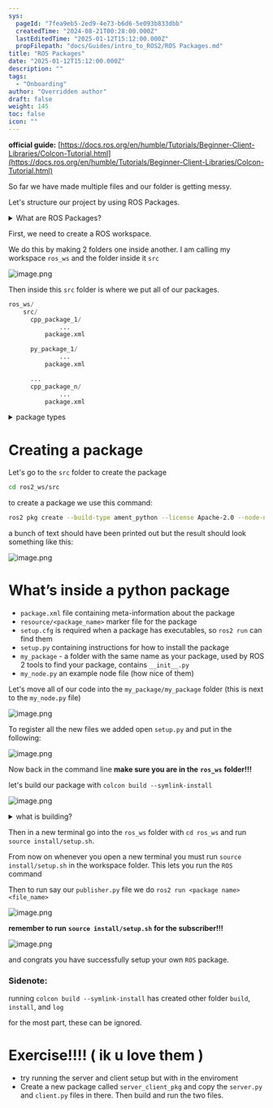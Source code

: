 ```yaml
---
sys:
  pageId: "7fea9eb5-2ed9-4e73-b6d6-5e093b833dbb"
  createdTime: "2024-08-21T00:28:00.000Z"
  lastEditedTime: "2025-01-12T15:12:00.000Z"
  propFilepath: "docs/Guides/intro_to_ROS2/ROS Packages.md"
title: "ROS Packages"
date: "2025-01-12T15:12:00.000Z"
description: ""
tags:
  - "Onboarding"
author: "Overridden author"
draft: false
weight: 145
toc: false
icon: ""
---
```


**official guide:** [https://docs.ros.org/en/humble/Tutorials/Beginner-Client-Libraries/Colcon-Tutorial.html](https://docs.ros.org/en/humble/Tutorials/Beginner-Client-Libraries/Colcon-Tutorial.html)

So far we have made multiple files and our folder is getting messy.

Let's structure our project by using ROS Packages.

<details>

<summary>What are ROS Packages?</summary>

ROS Packages are, as the name implies, packages of code that are highly sharable between ROS developers.

They consist of a folder, `package.xml` file, and source code

```python
      cpp_package_1/
		      ... imagine much code files here ..
          package.xml
```

</details>

First, we need to create a ROS workspace.

We do this by making 2 folders one inside another. I am calling my workspace `ros_ws` and the folder inside it `src`

![image.png](https://prod-files-secure.s3.us-west-2.amazonaws.com/d518164a-d88e-44d1-a4ee-3adb3bd8bce0/70706947-fd18-4537-a67b-e12946812d31/image.png?X-Amz-Algorithm=AWS4-HMAC-SHA256&X-Amz-Content-Sha256=UNSIGNED-PAYLOAD&X-Amz-Credential=ASIAZI2LB46662ORGF6U%2F20250615%2Fus-west-2%2Fs3%2Faws4_request&X-Amz-Date=20250615T140727Z&X-Amz-Expires=3600&X-Amz-Security-Token=IQoJb3JpZ2luX2VjEF0aCXVzLXdlc3QtMiJIMEYCIQC99S%2BoFiBM9RcCnuhUd4IajKt89QwlZA%2BpiBLFvA32BwIhAO7N%2B%2BwdtDelaj%2FN1JTYaIMi6ApJ9mx6oy2WPzRM0kqIKv8DCEYQABoMNjM3NDIzMTgzODA1IgxLH5aYdphPfjNaA9kq3APCAPew8muRx%2FkGIfTghr1l%2FXL2hZQEmIbdJNFyNMh1eU8ohzfCeAtWWie94SZOhV0e0vzSVK0jhKm20ekTbVTUb%2FYzl2FI8YO5xldrw%2Bq0dRwLfKSccVAnh75Nd%2FWIf%2BH30fvhtKdm9P9qt7Z0ekLHpXNNX5EAQGLNBSG%2BK41YyN0vlVo0blfrIUnwhr4Pmz10AmIukK5vhnbcG43MzeE4dSQ6l6fBCZROGua8x9BNVXDHGKsa0LFqDk5cTsXFT3AY7zqtLZlIaXS0ILTivNp3G4RENZPfyqTShcp2TUElBqSawBwOB3DTRiGn0T6OnfTNsrKj70Knvcw4l1xfqfGlUkSYAZ3pZp9Ib1%2B689D64%2BLRMx%2BATqH3n3XSOaTNI6EbmjeV4ekEkm2oTu2RExxXDqcyuqnZaRDE7b8osqDIPeOJRE0vGBBzqMMvD%2F%2F2nCSnKFjFp9POUTCWq5g%2F6rzbgS7DK2yjjyBV8Wm0I5XvZkv8jjec5HymPHy07SrB881bZqAxTNd0%2B%2FXfDktBwd6FlbdAefPIF1Pkl%2BZlvNn4DrehTDMdNx%2Bexy82WGxs%2F6fu1D1%2FXXOpXjVcsPLV6skTNT%2FSfDZ64CU4kY0zSRthwg6J%2BXlh0egLgy8avDCHibvCBjqkAfhSwpxTZ4XRDG0k88a6JY8Xpms%2B7R0TVtVQtDiUZXZO5OU39sqCfCh6HXGBFVnuQm%2F8gRlLSPjp0s%2BztnLESHEWzFmNG6hYCEbcA30gxYrd%2FXKmU3CTHu32P9giYWbGKc3OBerNtDAQabds0DDYgubBVBETqk1UcwiDyJZPtcwrEVNSarRvTl%2B%2FmIvRDLTEr1lLReNBrv8DVEVG8oHqW%2FPcrBpP&X-Amz-Signature=58afcb0d610809043725c496612c212a21ded8b4ae30c22bdd6079878dfd1f5a&X-Amz-SignedHeaders=host&x-amz-checksum-mode=ENABLED&x-id=GetObject)

Then inside this `src` folder is where we put all of our packages.

```python
ros_ws/
    src/
      cpp_package_1/
		      ...
          package.xml

      py_package_1/
		      ...
          package.xml

      ...
      cpp_package_n/
		      ...
          package.xml

```

<details>

<summary>package types</summary>

packages can be either `C++` or python.

the intern file structure is different for each but for this guide we will stick to creating python packages

</details>

# Creating a package

Let's go to the `src` folder to create the package

```bash
cd ros2_ws/src
```

to create a package we use this command:

```bash
ros2 pkg create --build-type ament_python --license Apache-2.0 --node-name my_node my_package
```

a bunch of text should have been printed out but the result should look something like this:

![image.png](https://prod-files-secure.s3.us-west-2.amazonaws.com/d518164a-d88e-44d1-a4ee-3adb3bd8bce0/e6cf1e3f-8512-4a3e-b131-079f800bf3e8/image.png?X-Amz-Algorithm=AWS4-HMAC-SHA256&X-Amz-Content-Sha256=UNSIGNED-PAYLOAD&X-Amz-Credential=ASIAZI2LB46662ORGF6U%2F20250615%2Fus-west-2%2Fs3%2Faws4_request&X-Amz-Date=20250615T140727Z&X-Amz-Expires=3600&X-Amz-Security-Token=IQoJb3JpZ2luX2VjEF0aCXVzLXdlc3QtMiJIMEYCIQC99S%2BoFiBM9RcCnuhUd4IajKt89QwlZA%2BpiBLFvA32BwIhAO7N%2B%2BwdtDelaj%2FN1JTYaIMi6ApJ9mx6oy2WPzRM0kqIKv8DCEYQABoMNjM3NDIzMTgzODA1IgxLH5aYdphPfjNaA9kq3APCAPew8muRx%2FkGIfTghr1l%2FXL2hZQEmIbdJNFyNMh1eU8ohzfCeAtWWie94SZOhV0e0vzSVK0jhKm20ekTbVTUb%2FYzl2FI8YO5xldrw%2Bq0dRwLfKSccVAnh75Nd%2FWIf%2BH30fvhtKdm9P9qt7Z0ekLHpXNNX5EAQGLNBSG%2BK41YyN0vlVo0blfrIUnwhr4Pmz10AmIukK5vhnbcG43MzeE4dSQ6l6fBCZROGua8x9BNVXDHGKsa0LFqDk5cTsXFT3AY7zqtLZlIaXS0ILTivNp3G4RENZPfyqTShcp2TUElBqSawBwOB3DTRiGn0T6OnfTNsrKj70Knvcw4l1xfqfGlUkSYAZ3pZp9Ib1%2B689D64%2BLRMx%2BATqH3n3XSOaTNI6EbmjeV4ekEkm2oTu2RExxXDqcyuqnZaRDE7b8osqDIPeOJRE0vGBBzqMMvD%2F%2F2nCSnKFjFp9POUTCWq5g%2F6rzbgS7DK2yjjyBV8Wm0I5XvZkv8jjec5HymPHy07SrB881bZqAxTNd0%2B%2FXfDktBwd6FlbdAefPIF1Pkl%2BZlvNn4DrehTDMdNx%2Bexy82WGxs%2F6fu1D1%2FXXOpXjVcsPLV6skTNT%2FSfDZ64CU4kY0zSRthwg6J%2BXlh0egLgy8avDCHibvCBjqkAfhSwpxTZ4XRDG0k88a6JY8Xpms%2B7R0TVtVQtDiUZXZO5OU39sqCfCh6HXGBFVnuQm%2F8gRlLSPjp0s%2BztnLESHEWzFmNG6hYCEbcA30gxYrd%2FXKmU3CTHu32P9giYWbGKc3OBerNtDAQabds0DDYgubBVBETqk1UcwiDyJZPtcwrEVNSarRvTl%2B%2FmIvRDLTEr1lLReNBrv8DVEVG8oHqW%2FPcrBpP&X-Amz-Signature=0831a1c28e621886ad5cf3c6b2a80d206062860523c443c57fb132f9cdcc6336&X-Amz-SignedHeaders=host&x-amz-checksum-mode=ENABLED&x-id=GetObject)

# What’s inside a python package

- `package.xml` file containing meta-information about the package
- `resource/<package_name>` marker file for the package
- `setup.cfg` is required when a package has executables, so `ros2 run` can find them
- `setup.py` containing instructions for how to install the package
- `my_package` - a folder with the same name as your package, used by ROS 2 tools to find your package, contains `__init__.py`
- `my_node.py` an example node file (how nice of them)

Let's move all of our code into the `my_package/my_package` folder (this is next to the `my_node.py` file)

![image.png](https://prod-files-secure.s3.us-west-2.amazonaws.com/d518164a-d88e-44d1-a4ee-3adb3bd8bce0/9ce58f11-0da9-4d3e-b86d-506a9685d378/image.png?X-Amz-Algorithm=AWS4-HMAC-SHA256&X-Amz-Content-Sha256=UNSIGNED-PAYLOAD&X-Amz-Credential=ASIAZI2LB46662ORGF6U%2F20250615%2Fus-west-2%2Fs3%2Faws4_request&X-Amz-Date=20250615T140727Z&X-Amz-Expires=3600&X-Amz-Security-Token=IQoJb3JpZ2luX2VjEF0aCXVzLXdlc3QtMiJIMEYCIQC99S%2BoFiBM9RcCnuhUd4IajKt89QwlZA%2BpiBLFvA32BwIhAO7N%2B%2BwdtDelaj%2FN1JTYaIMi6ApJ9mx6oy2WPzRM0kqIKv8DCEYQABoMNjM3NDIzMTgzODA1IgxLH5aYdphPfjNaA9kq3APCAPew8muRx%2FkGIfTghr1l%2FXL2hZQEmIbdJNFyNMh1eU8ohzfCeAtWWie94SZOhV0e0vzSVK0jhKm20ekTbVTUb%2FYzl2FI8YO5xldrw%2Bq0dRwLfKSccVAnh75Nd%2FWIf%2BH30fvhtKdm9P9qt7Z0ekLHpXNNX5EAQGLNBSG%2BK41YyN0vlVo0blfrIUnwhr4Pmz10AmIukK5vhnbcG43MzeE4dSQ6l6fBCZROGua8x9BNVXDHGKsa0LFqDk5cTsXFT3AY7zqtLZlIaXS0ILTivNp3G4RENZPfyqTShcp2TUElBqSawBwOB3DTRiGn0T6OnfTNsrKj70Knvcw4l1xfqfGlUkSYAZ3pZp9Ib1%2B689D64%2BLRMx%2BATqH3n3XSOaTNI6EbmjeV4ekEkm2oTu2RExxXDqcyuqnZaRDE7b8osqDIPeOJRE0vGBBzqMMvD%2F%2F2nCSnKFjFp9POUTCWq5g%2F6rzbgS7DK2yjjyBV8Wm0I5XvZkv8jjec5HymPHy07SrB881bZqAxTNd0%2B%2FXfDktBwd6FlbdAefPIF1Pkl%2BZlvNn4DrehTDMdNx%2Bexy82WGxs%2F6fu1D1%2FXXOpXjVcsPLV6skTNT%2FSfDZ64CU4kY0zSRthwg6J%2BXlh0egLgy8avDCHibvCBjqkAfhSwpxTZ4XRDG0k88a6JY8Xpms%2B7R0TVtVQtDiUZXZO5OU39sqCfCh6HXGBFVnuQm%2F8gRlLSPjp0s%2BztnLESHEWzFmNG6hYCEbcA30gxYrd%2FXKmU3CTHu32P9giYWbGKc3OBerNtDAQabds0DDYgubBVBETqk1UcwiDyJZPtcwrEVNSarRvTl%2B%2FmIvRDLTEr1lLReNBrv8DVEVG8oHqW%2FPcrBpP&X-Amz-Signature=4824e96709d9b05eda0495aab587a823f9b7f52a0e9721f440b2b00bac3adc6d&X-Amz-SignedHeaders=host&x-amz-checksum-mode=ENABLED&x-id=GetObject)

To register all the new files we added open `setup.py` and put in the following:

![image.png](https://prod-files-secure.s3.us-west-2.amazonaws.com/d518164a-d88e-44d1-a4ee-3adb3bd8bce0/1cd7c262-4cae-4496-9d75-c178537d24a2/image.png?X-Amz-Algorithm=AWS4-HMAC-SHA256&X-Amz-Content-Sha256=UNSIGNED-PAYLOAD&X-Amz-Credential=ASIAZI2LB46662ORGF6U%2F20250615%2Fus-west-2%2Fs3%2Faws4_request&X-Amz-Date=20250615T140727Z&X-Amz-Expires=3600&X-Amz-Security-Token=IQoJb3JpZ2luX2VjEF0aCXVzLXdlc3QtMiJIMEYCIQC99S%2BoFiBM9RcCnuhUd4IajKt89QwlZA%2BpiBLFvA32BwIhAO7N%2B%2BwdtDelaj%2FN1JTYaIMi6ApJ9mx6oy2WPzRM0kqIKv8DCEYQABoMNjM3NDIzMTgzODA1IgxLH5aYdphPfjNaA9kq3APCAPew8muRx%2FkGIfTghr1l%2FXL2hZQEmIbdJNFyNMh1eU8ohzfCeAtWWie94SZOhV0e0vzSVK0jhKm20ekTbVTUb%2FYzl2FI8YO5xldrw%2Bq0dRwLfKSccVAnh75Nd%2FWIf%2BH30fvhtKdm9P9qt7Z0ekLHpXNNX5EAQGLNBSG%2BK41YyN0vlVo0blfrIUnwhr4Pmz10AmIukK5vhnbcG43MzeE4dSQ6l6fBCZROGua8x9BNVXDHGKsa0LFqDk5cTsXFT3AY7zqtLZlIaXS0ILTivNp3G4RENZPfyqTShcp2TUElBqSawBwOB3DTRiGn0T6OnfTNsrKj70Knvcw4l1xfqfGlUkSYAZ3pZp9Ib1%2B689D64%2BLRMx%2BATqH3n3XSOaTNI6EbmjeV4ekEkm2oTu2RExxXDqcyuqnZaRDE7b8osqDIPeOJRE0vGBBzqMMvD%2F%2F2nCSnKFjFp9POUTCWq5g%2F6rzbgS7DK2yjjyBV8Wm0I5XvZkv8jjec5HymPHy07SrB881bZqAxTNd0%2B%2FXfDktBwd6FlbdAefPIF1Pkl%2BZlvNn4DrehTDMdNx%2Bexy82WGxs%2F6fu1D1%2FXXOpXjVcsPLV6skTNT%2FSfDZ64CU4kY0zSRthwg6J%2BXlh0egLgy8avDCHibvCBjqkAfhSwpxTZ4XRDG0k88a6JY8Xpms%2B7R0TVtVQtDiUZXZO5OU39sqCfCh6HXGBFVnuQm%2F8gRlLSPjp0s%2BztnLESHEWzFmNG6hYCEbcA30gxYrd%2FXKmU3CTHu32P9giYWbGKc3OBerNtDAQabds0DDYgubBVBETqk1UcwiDyJZPtcwrEVNSarRvTl%2B%2FmIvRDLTEr1lLReNBrv8DVEVG8oHqW%2FPcrBpP&X-Amz-Signature=02278361c444cbb11e3600f23098f29b2e6b61dde520e008f65b72fdc8e6856d&X-Amz-SignedHeaders=host&x-amz-checksum-mode=ENABLED&x-id=GetObject)

Now back in the command line **make sure you are in the** **`ros_ws`** **folder!!!**

let's build our package with `colcon build --symlink-install`

![image.png](https://prod-files-secure.s3.us-west-2.amazonaws.com/d518164a-d88e-44d1-a4ee-3adb3bd8bce0/2f2a0d27-b173-48fd-b189-5f5c0ce65619/image.png?X-Amz-Algorithm=AWS4-HMAC-SHA256&X-Amz-Content-Sha256=UNSIGNED-PAYLOAD&X-Amz-Credential=ASIAZI2LB46662ORGF6U%2F20250615%2Fus-west-2%2Fs3%2Faws4_request&X-Amz-Date=20250615T140727Z&X-Amz-Expires=3600&X-Amz-Security-Token=IQoJb3JpZ2luX2VjEF0aCXVzLXdlc3QtMiJIMEYCIQC99S%2BoFiBM9RcCnuhUd4IajKt89QwlZA%2BpiBLFvA32BwIhAO7N%2B%2BwdtDelaj%2FN1JTYaIMi6ApJ9mx6oy2WPzRM0kqIKv8DCEYQABoMNjM3NDIzMTgzODA1IgxLH5aYdphPfjNaA9kq3APCAPew8muRx%2FkGIfTghr1l%2FXL2hZQEmIbdJNFyNMh1eU8ohzfCeAtWWie94SZOhV0e0vzSVK0jhKm20ekTbVTUb%2FYzl2FI8YO5xldrw%2Bq0dRwLfKSccVAnh75Nd%2FWIf%2BH30fvhtKdm9P9qt7Z0ekLHpXNNX5EAQGLNBSG%2BK41YyN0vlVo0blfrIUnwhr4Pmz10AmIukK5vhnbcG43MzeE4dSQ6l6fBCZROGua8x9BNVXDHGKsa0LFqDk5cTsXFT3AY7zqtLZlIaXS0ILTivNp3G4RENZPfyqTShcp2TUElBqSawBwOB3DTRiGn0T6OnfTNsrKj70Knvcw4l1xfqfGlUkSYAZ3pZp9Ib1%2B689D64%2BLRMx%2BATqH3n3XSOaTNI6EbmjeV4ekEkm2oTu2RExxXDqcyuqnZaRDE7b8osqDIPeOJRE0vGBBzqMMvD%2F%2F2nCSnKFjFp9POUTCWq5g%2F6rzbgS7DK2yjjyBV8Wm0I5XvZkv8jjec5HymPHy07SrB881bZqAxTNd0%2B%2FXfDktBwd6FlbdAefPIF1Pkl%2BZlvNn4DrehTDMdNx%2Bexy82WGxs%2F6fu1D1%2FXXOpXjVcsPLV6skTNT%2FSfDZ64CU4kY0zSRthwg6J%2BXlh0egLgy8avDCHibvCBjqkAfhSwpxTZ4XRDG0k88a6JY8Xpms%2B7R0TVtVQtDiUZXZO5OU39sqCfCh6HXGBFVnuQm%2F8gRlLSPjp0s%2BztnLESHEWzFmNG6hYCEbcA30gxYrd%2FXKmU3CTHu32P9giYWbGKc3OBerNtDAQabds0DDYgubBVBETqk1UcwiDyJZPtcwrEVNSarRvTl%2B%2FmIvRDLTEr1lLReNBrv8DVEVG8oHqW%2FPcrBpP&X-Amz-Signature=2b8cf8dd25b2e3371296d3b39e7b3cc4507979c0c4fd32c8609d3016022b8f08&X-Amz-SignedHeaders=host&x-amz-checksum-mode=ENABLED&x-id=GetObject)

<details>

<summary>what is building?</summary>

if you are a CS major at Rose-Hulman you will learn the answer to this in CSSE132

but TLDR; is it combines all the code files into one program that can be run easily 

</details>

Then in a new terminal go into the `ros_ws` folder with `cd ros_ws` and run `source install/setup.sh`. 

From now on whenever you open a new terminal you must run `source install/setup.sh` in the workspace folder. This lets you run the `ROS` command

Then to run say our `publisher.py` file we do `ros2 run <package name> <file_name>`

![image.png](https://prod-files-secure.s3.us-west-2.amazonaws.com/d518164a-d88e-44d1-a4ee-3adb3bd8bce0/4f4b1219-3a44-4632-aa0a-ce3471699f59/image.png?X-Amz-Algorithm=AWS4-HMAC-SHA256&X-Amz-Content-Sha256=UNSIGNED-PAYLOAD&X-Amz-Credential=ASIAZI2LB46662ORGF6U%2F20250615%2Fus-west-2%2Fs3%2Faws4_request&X-Amz-Date=20250615T140727Z&X-Amz-Expires=3600&X-Amz-Security-Token=IQoJb3JpZ2luX2VjEF0aCXVzLXdlc3QtMiJIMEYCIQC99S%2BoFiBM9RcCnuhUd4IajKt89QwlZA%2BpiBLFvA32BwIhAO7N%2B%2BwdtDelaj%2FN1JTYaIMi6ApJ9mx6oy2WPzRM0kqIKv8DCEYQABoMNjM3NDIzMTgzODA1IgxLH5aYdphPfjNaA9kq3APCAPew8muRx%2FkGIfTghr1l%2FXL2hZQEmIbdJNFyNMh1eU8ohzfCeAtWWie94SZOhV0e0vzSVK0jhKm20ekTbVTUb%2FYzl2FI8YO5xldrw%2Bq0dRwLfKSccVAnh75Nd%2FWIf%2BH30fvhtKdm9P9qt7Z0ekLHpXNNX5EAQGLNBSG%2BK41YyN0vlVo0blfrIUnwhr4Pmz10AmIukK5vhnbcG43MzeE4dSQ6l6fBCZROGua8x9BNVXDHGKsa0LFqDk5cTsXFT3AY7zqtLZlIaXS0ILTivNp3G4RENZPfyqTShcp2TUElBqSawBwOB3DTRiGn0T6OnfTNsrKj70Knvcw4l1xfqfGlUkSYAZ3pZp9Ib1%2B689D64%2BLRMx%2BATqH3n3XSOaTNI6EbmjeV4ekEkm2oTu2RExxXDqcyuqnZaRDE7b8osqDIPeOJRE0vGBBzqMMvD%2F%2F2nCSnKFjFp9POUTCWq5g%2F6rzbgS7DK2yjjyBV8Wm0I5XvZkv8jjec5HymPHy07SrB881bZqAxTNd0%2B%2FXfDktBwd6FlbdAefPIF1Pkl%2BZlvNn4DrehTDMdNx%2Bexy82WGxs%2F6fu1D1%2FXXOpXjVcsPLV6skTNT%2FSfDZ64CU4kY0zSRthwg6J%2BXlh0egLgy8avDCHibvCBjqkAfhSwpxTZ4XRDG0k88a6JY8Xpms%2B7R0TVtVQtDiUZXZO5OU39sqCfCh6HXGBFVnuQm%2F8gRlLSPjp0s%2BztnLESHEWzFmNG6hYCEbcA30gxYrd%2FXKmU3CTHu32P9giYWbGKc3OBerNtDAQabds0DDYgubBVBETqk1UcwiDyJZPtcwrEVNSarRvTl%2B%2FmIvRDLTEr1lLReNBrv8DVEVG8oHqW%2FPcrBpP&X-Amz-Signature=7ea1110d2a3ac9aca3856165fd53cd1a48404141eb493b334218bda38934d542&X-Amz-SignedHeaders=host&x-amz-checksum-mode=ENABLED&x-id=GetObject)

**remember to run** **`source install/setup.sh`** **for the subscriber!!!**

![image.png](https://prod-files-secure.s3.us-west-2.amazonaws.com/d518164a-d88e-44d1-a4ee-3adb3bd8bce0/02121119-dad4-49ec-8356-c956108b4243/image.png?X-Amz-Algorithm=AWS4-HMAC-SHA256&X-Amz-Content-Sha256=UNSIGNED-PAYLOAD&X-Amz-Credential=ASIAZI2LB46662ORGF6U%2F20250615%2Fus-west-2%2Fs3%2Faws4_request&X-Amz-Date=20250615T140727Z&X-Amz-Expires=3600&X-Amz-Security-Token=IQoJb3JpZ2luX2VjEF0aCXVzLXdlc3QtMiJIMEYCIQC99S%2BoFiBM9RcCnuhUd4IajKt89QwlZA%2BpiBLFvA32BwIhAO7N%2B%2BwdtDelaj%2FN1JTYaIMi6ApJ9mx6oy2WPzRM0kqIKv8DCEYQABoMNjM3NDIzMTgzODA1IgxLH5aYdphPfjNaA9kq3APCAPew8muRx%2FkGIfTghr1l%2FXL2hZQEmIbdJNFyNMh1eU8ohzfCeAtWWie94SZOhV0e0vzSVK0jhKm20ekTbVTUb%2FYzl2FI8YO5xldrw%2Bq0dRwLfKSccVAnh75Nd%2FWIf%2BH30fvhtKdm9P9qt7Z0ekLHpXNNX5EAQGLNBSG%2BK41YyN0vlVo0blfrIUnwhr4Pmz10AmIukK5vhnbcG43MzeE4dSQ6l6fBCZROGua8x9BNVXDHGKsa0LFqDk5cTsXFT3AY7zqtLZlIaXS0ILTivNp3G4RENZPfyqTShcp2TUElBqSawBwOB3DTRiGn0T6OnfTNsrKj70Knvcw4l1xfqfGlUkSYAZ3pZp9Ib1%2B689D64%2BLRMx%2BATqH3n3XSOaTNI6EbmjeV4ekEkm2oTu2RExxXDqcyuqnZaRDE7b8osqDIPeOJRE0vGBBzqMMvD%2F%2F2nCSnKFjFp9POUTCWq5g%2F6rzbgS7DK2yjjyBV8Wm0I5XvZkv8jjec5HymPHy07SrB881bZqAxTNd0%2B%2FXfDktBwd6FlbdAefPIF1Pkl%2BZlvNn4DrehTDMdNx%2Bexy82WGxs%2F6fu1D1%2FXXOpXjVcsPLV6skTNT%2FSfDZ64CU4kY0zSRthwg6J%2BXlh0egLgy8avDCHibvCBjqkAfhSwpxTZ4XRDG0k88a6JY8Xpms%2B7R0TVtVQtDiUZXZO5OU39sqCfCh6HXGBFVnuQm%2F8gRlLSPjp0s%2BztnLESHEWzFmNG6hYCEbcA30gxYrd%2FXKmU3CTHu32P9giYWbGKc3OBerNtDAQabds0DDYgubBVBETqk1UcwiDyJZPtcwrEVNSarRvTl%2B%2FmIvRDLTEr1lLReNBrv8DVEVG8oHqW%2FPcrBpP&X-Amz-Signature=3f46a45e7549601788f663aa4416db80123a6233238080adbfd50a626c6c9349&X-Amz-SignedHeaders=host&x-amz-checksum-mode=ENABLED&x-id=GetObject)

and congrats you have successfully setup your own `ROS` package.

### Sidenote:

running `colcon build --symlink-install` has created other folder `build`, `install`, and `log`

for the most part, these can be ignored.

# Exercise!!!! ( ik u love them )

- try running the server and client setup but with in the enviroment
- Create a new package called `server_client_pkg` and copy the `server.py` and `client.py` files in there. Then build and run the two files.

